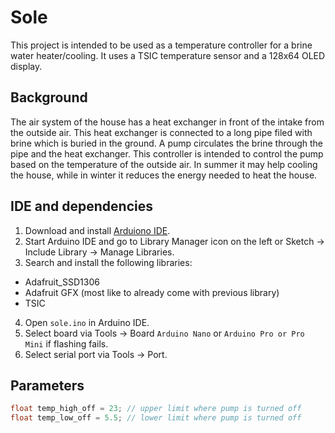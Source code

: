 # Sole

This project is intended to be used as a temperature controller for a brine water heater/cooling.
It uses a TSIC temperature sensor and a 128x64 OLED display.

## Background

The air system of the house has a heat exchanger in front of the intake from the outside air.
This heat exchanger is connected to a long pipe filed with brine which is buried in the ground.
A pump circulates the brine through the pipe and the heat exchanger.
This controller is intended to control the pump based on the temperature of the outside air.
In summer it may help cooling the house, while in winter it reduces the energy needed to heat the house.

## IDE and dependencies

1. Download and install [Arduiono IDE](https://www.arduino.cc/en/Main/Software).
2. Start Arduino IDE and go to Library Manager icon on the left or Sketch -> Include Library -> Manage Libraries.
3. Search and install the following libraries:
  * Adafruit_SSD1306
  * Adafruit GFX (most like to already come with previous library)
  * TSIC
4. Open `sole.ino` in Arduino IDE.
5. Select board via Tools -> Board `Arduino Nano` or `Arduino Pro or Pro Mini` if flashing fails.
6. Select serial port via Tools -> Port.

## Parameters

``` c
float temp_high_off = 23; // upper limit where pump is turned off
float temp_low_off = 5.5; // lower limit where pump is turned off
```
